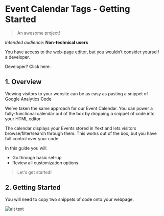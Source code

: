 # Event Calendar Tags - Getting Started 

> An awesome project!

_Intended audience_: **Non-technical users** 

You have access to the web-page editor, but you wouldn’t consider yourself a developer. 

Developer? Click here. 


## 1.  	Overview

Viewing visitors to your website can be as easy as pasting a snippet of Google Analytics Code

We’ve taken the same approach for our Event Calendar. You can power a fully-functional calendar out of the box by dropping a snippet of code into your HTML editor 

The calendar displays your Events stored in Yext and lets visitors browse/filter/search through them. This works out of the box, but you have full control over your code

In this guide you will: 
* Go through basic set-up 
* Review all customization options

> Let's get started!  

## 2.	Getting Started 

You will need to copy two snippets of code onto your webpage. 

![alt text](/ect_nondev.png)


